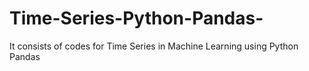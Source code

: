 # Time-Series-Python-Pandas-
It consists of codes for Time Series in Machine Learning using Python Pandas  
